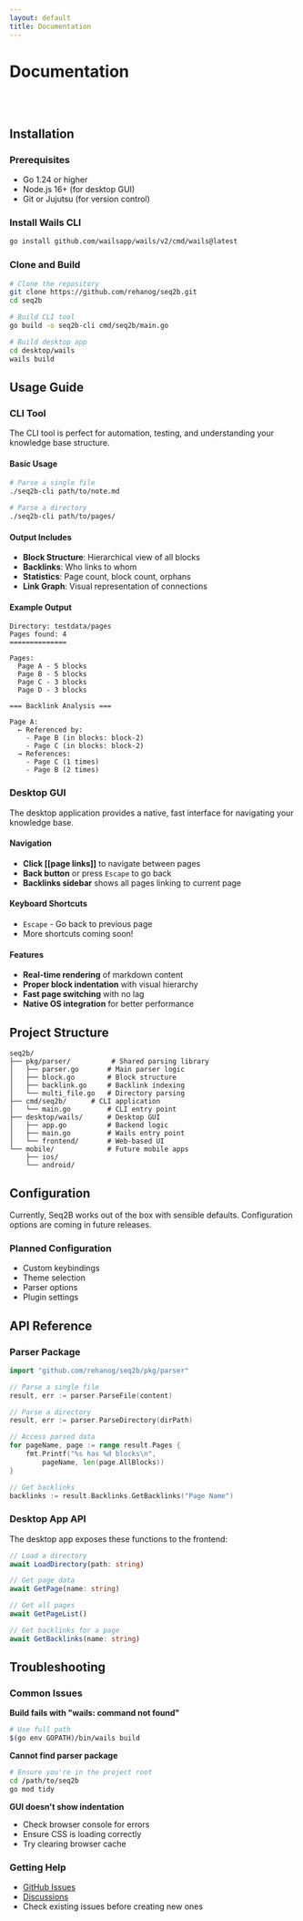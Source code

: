 ```yaml
---
layout: default
title: Documentation
---
```


# Documentation

<div class="container" style="padding: 2rem 0;">

## Installation

### Prerequisites
- Go 1.24 or higher
- Node.js 16+ (for desktop GUI)
- Git or Jujutsu (for version control)

### Install Wails CLI
```bash
go install github.com/wailsapp/wails/v2/cmd/wails@latest
```

### Clone and Build
```bash
# Clone the repository
git clone https://github.com/rehanog/seq2b.git
cd seq2b

# Build CLI tool
go build -o seq2b-cli cmd/seq2b/main.go

# Build desktop app
cd desktop/wails
wails build
```

## Usage Guide

### CLI Tool

The CLI tool is perfect for automation, testing, and understanding your knowledge base structure.

#### Basic Usage
```bash
# Parse a single file
./seq2b-cli path/to/note.md

# Parse a directory
./seq2b-cli path/to/pages/
```

#### Output Includes
- **Block Structure**: Hierarchical view of all blocks
- **Backlinks**: Who links to whom
- **Statistics**: Page count, block count, orphans
- **Link Graph**: Visual representation of connections

#### Example Output
```
Directory: testdata/pages
Pages found: 4
==============

Pages:
  Page A - 5 blocks
  Page B - 5 blocks
  Page C - 3 blocks
  Page D - 3 blocks

=== Backlink Analysis ===

Page A:
  ← Referenced by:
    - Page B (in blocks: block-2)
    - Page C (in blocks: block-2)
  → References:
    - Page C (1 times)
    - Page B (2 times)
```

### Desktop GUI

The desktop application provides a native, fast interface for navigating your knowledge base.

#### Navigation
- **Click [[page links]]** to navigate between pages
- **Back button** or press `Escape` to go back
- **Backlinks sidebar** shows all pages linking to current page

#### Keyboard Shortcuts
- `Escape` - Go back to previous page
- More shortcuts coming soon!

#### Features
- **Real-time rendering** of markdown content
- **Proper block indentation** with visual hierarchy
- **Fast page switching** with no lag
- **Native OS integration** for better performance

## Project Structure

```
seq2b/
├── pkg/parser/          # Shared parsing library
│   ├── parser.go       # Main parser logic
│   ├── block.go        # Block structure
│   ├── backlink.go     # Backlink indexing
│   └── multi_file.go   # Directory parsing
├── cmd/seq2b/      # CLI application
│   └── main.go         # CLI entry point
├── desktop/wails/      # Desktop GUI
│   ├── app.go          # Backend logic
│   ├── main.go         # Wails entry point
│   └── frontend/       # Web-based UI
└── mobile/             # Future mobile apps
    ├── ios/
    └── android/
```

## Configuration

Currently, Seq2B works out of the box with sensible defaults. Configuration options are coming in future releases.

### Planned Configuration
- Custom keybindings
- Theme selection
- Parser options
- Plugin settings

## API Reference

### Parser Package

```go
import "github.com/rehanog/seq2b/pkg/parser"

// Parse a single file
result, err := parser.ParseFile(content)

// Parse a directory
result, err := parser.ParseDirectory(dirPath)

// Access parsed data
for pageName, page := range result.Pages {
    fmt.Printf("%s has %d blocks\n", 
        pageName, len(page.AllBlocks))
}

// Get backlinks
backlinks := result.Backlinks.GetBacklinks("Page Name")
```

### Desktop App API

The desktop app exposes these functions to the frontend:

```typescript
// Load a directory
await LoadDirectory(path: string)

// Get page data
await GetPage(name: string)

// Get all pages
await GetPageList()

// Get backlinks for a page
await GetBacklinks(name: string)
```

## Troubleshooting

### Common Issues

**Build fails with "wails: command not found"**
```bash
# Use full path
$(go env GOPATH)/bin/wails build
```

**Cannot find parser package**
```bash
# Ensure you're in the project root
cd /path/to/seq2b
go mod tidy
```

**GUI doesn't show indentation**
- Check browser console for errors
- Ensure CSS is loading correctly
- Try clearing browser cache

### Getting Help

- [GitHub Issues](https://github.com/rehanog/seq2b/issues)
- [Discussions](https://github.com/rehanog/seq2b/discussions)
- Check existing issues before creating new ones

</div>